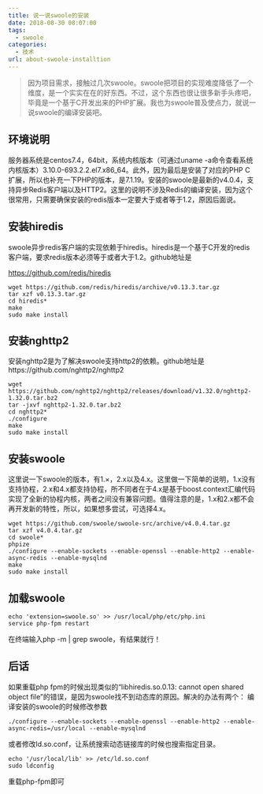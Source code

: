 ```yaml
---
title: 说一说swoole的安装
date: 2018-08-30 08:07:00
tags: 
  - swoole
categories:
  - 技术
url: about-swoole-installtion
---
```


> 因为项目需求，接触过几次swoole。swoole把项目的实现难度降低了一个维度，是一个实实在在的好东西。不过，这个东西也很让很多新手头疼吧，毕竟是一个基于C开发出来的PHP扩展。我也为swoole普及使点力，就说一说swoole的编译安装吧。

<!--more-->

## 环境说明

服务器系统是centos7.4，64bit，系统内核版本（可通过uname
-a命令查看系统内核版本）3.10.0-693.2.2.el7.x86_64。此外，因为最后是安装了对应的PHP
C扩展，所以也补充一下PHP的版本，是7.1.19。安装的swoole是最新的v4.0.4，支持异步Redis客户端以及HTTP2。这里的说明不涉及Redis的编译安装，因为这个很常用，只需要确保安装的redis版本一定要大于或者等于1.2，原因后面说。

## 安装hiredis

swoole异步redis客户端的实现依赖于hiredis。hiredis是一个基于C开发的redis客户端，要求redis版本必须等于或者大于1.2。github地址是

https://github.com/redis/hiredis

```
wget https://github.com/redis/hiredis/archive/v0.13.3.tar.gz
tar xzf v0.13.3.tar.gz
cd hiredis*
make
sudo make install
```

## 安装nghttp2

安装nghttp2是为了解决swoole支持http2的依赖。github地址是https://github.com/nghttp2/nghttp2

```
wget https://github.com/nghttp2/nghttp2/releases/download/v1.32.0/nghttp2-1.32.0.tar.bz2
tar -jxvf nghttp2-1.32.0.tar.bz2
cd nghttp2*
./configure
make
sudo make install
```

## 安装swoole

这里说一下swoole的版本，有1.×，2.x以及4.x。这里做一下简单的说明，1.x没有支持协程，2.x和4.x都支持协程，所不同者在于4.x是基于boost.context汇编代码实现了全新的协程内核，两者之间没有兼容问题。值得注意的是，1.x和2.x都不会再开发新的特性，所以，如果想多尝试，可选择4.x。

```
wget https://github.com/swoole/swoole-src/archive/v4.0.4.tar.gz
tar xzf v4.0.4.tar.gz
cd swoole*
phpize
./configure --enable-sockets --enable-openssl --enable-http2 --enable-async-redis --enable-mysqlnd
make
sudo make install
```

## 加载swoole

```
echo 'extension=swoole.so' >> /usr/local/php/etc/php.ini
service php-fpm restart
```

在终端输入php -m | grep swoole，有结果就行！

## 后话

如果重载php fpm的时候出现类似的“libhiredis.so.0.13: cannot open shared object
file”的错误，是因为swoole找不到动态库的原因。解决的办法有两个：
编译安装的swoole的时候修改参数

```
./configure --enable-sockets --enable-openssl --enable-http2 --enable-async-redis=/usr/local --enable-mysqlnd
```


或者修改ld.so.conf，让系统搜索动态链接库的时候也搜索指定目录。

```
echo '/usr/local/lib' >> /etc/ld.so.conf
sudo ldconfig
```

重载php-fpm即可